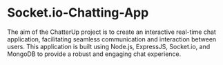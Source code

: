﻿# Socket.io-Chatting-App

The aim of the ChatterUp project is to create an interactive real-time chat application, facilitating seamless communication and interaction between users. This application is built using Node.js, ExpressJS, Socket.io, and MongoDB to provide a robust and engaging chat experience.

